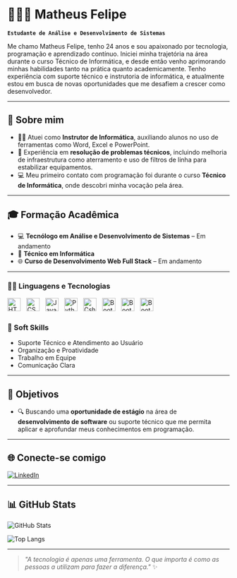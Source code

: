 # 👨🏻‍💻 Matheus Felipe

**`Estudante de Análise e Desenvolvimento de Sistemas`**

Me chamo Matheus Felipe, tenho 24 anos e sou apaixonado por tecnologia, programação e aprendizado contínuo. Iniciei minha trajetória na área durante o curso Técnico de Informática, e desde então venho aprimorando minhas habilidades tanto na prática quanto academicamente. Tenho experiência com suporte técnico e instrutoria de informática, e atualmente estou em busca de novas oportunidades que me desafiem a crescer como desenvolvedor.

---

## 🧠 Sobre mim

* 👨‍🏫 Atuei como **Instrutor de Informática**, auxiliando alunos no uso de ferramentas como Word, Excel e PowerPoint.
* 🧰 Experiência em **resolução de problemas técnicos**, incluindo melhoria de infraestrutura como aterramento e uso de filtros de linha para estabilizar equipamentos.
* 💻 Meu primeiro contato com programação foi durante o curso **Técnico de Informática**, onde descobri minha vocação pela área.

---

## 🎓 Formação Acadêmica

* 💻 **Tecnólogo em Análise e Desenvolvimento de Sistemas** – Em andamento
* 💾 **Técnico em Informática**
* 🌐 **Curso de Desenvolvimento Web Full Stack** – Em andamento

---

### 👨‍💻 Linguagens e Tecnologias

<img 
    align="left" 
    alt="HTML"
    title="HTML" 
    width="30px" 
    style="padding-right: 10px;" 
    src="https://cdn.jsdelivr.net/gh/devicons/devicon@latest/icons/html5/html5-original.svg" 
/>

<img 
    align="left" 
    alt="CSS" 
    title="CSS"
    width="30px" 
    style="padding-right: 10px;" 
    src="https://cdn.jsdelivr.net/gh/devicons/devicon@latest/icons/css3/css3-original.svg" 
/>
<img 
    align="left" 
    alt="JavaScript" 
    title="JavaScript"
    width="30px" 
    style="padding-right: 10px;" 
    src="https://cdn.jsdelivr.net/gh/devicons/devicon@latest/icons/javascript/javascript-original.svg" 
/>

<img 
    align="left" 
    alt="Python" 
    title="Python"
    width="30px" 
    style="padding-right: 10px;" 
    src="https://cdn.jsdelivr.net/gh/devicons/devicon@latest/icons/python/python-original.svg" 
/>

<img 
    align="left" 
    alt="Csharp" 
    title="csharp"
    width="30px" 
    style="padding-right: 10px;" 
    src="https://cdn.jsdelivr.net/gh/devicons/devicon@latest/icons/csharp/csharp-original.svg" 
/>

<img 
    align="left" 
    alt="Bootstrap"
    title="Bootstrap" 
    width="30px" 
    style="padding-right: 10px;" 
    src="https://cdn.jsdelivr.net/gh/devicons/devicon@latest/icons/bootstrap/bootstrap-original.svg" 
/>

<img 
    align="left" 
    alt="Bootstrap"
    title="Bootstrap" 
    width="30px" 
    style="padding-right: 10px;" 
    src="https://cdn.jsdelivr.net/gh/devicons/devicon@latest/icons/angularjs/angularjs-original.svg" 
/>

<img 
    align="left" 
    alt="Bootstrap"
    title="Bootstrap" 
    width="30px" 
    style="padding-right: 10px;" 
    src="https://cdn.jsdelivr.net/gh/devicons/devicon@latest/icons/mysql/mysql-original.svg" 
/>
<br>
<br>


### 💼 Soft Skills

* Suporte Técnico e Atendimento ao Usuário
* Organização e Proatividade
* Trabalho em Equipe
* Comunicação Clara

---

## 🌟 Objetivos

* 🔍 Buscando uma **oportunidade de estágio** na área de **desenvolvimento de software** ou suporte técnico que me permita aplicar e aprofundar meus conhecimentos em programação.

---

## 🌐 Conecte-se comigo

[![LinkedIn](https://img.shields.io/badge/-Matheus%20Felipe-0077B5?style=for-the-badge\&logo=linkedin\&logoColor=white)](https://www.linkedin.com/in/matheusfelipedacostasilva/)

---

## 📊 GitHub Stats

![GitHub Stats](https://github-readme-stats.vercel.app/api?username=MatheusFelipe-Code\&theme=tokyonight\&show_icons=true\&locale=pt-br\&include_all_commits=true)

![Top Langs](https://github-readme-stats.vercel.app/api/top-langs/?username=MatheusFelipe-Code\&theme=tokyonight\&layout=compact\&langs_count=8)

---

> *"A tecnologia é apenas uma ferramenta. O que importa é como as pessoas a utilizam para fazer a diferença."* ✨

